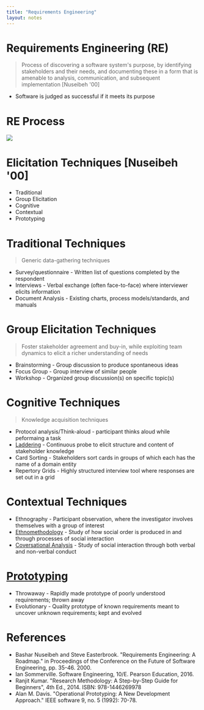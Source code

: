 ```yaml
---
title: "Requirements Engineering"
layout: notes
---
```


[re-process]: /images/requirements/requirements-engineering-process.png
[Laddering]: https://en.wikipedia.org/wiki/Ladder_interview
[Ethnomethodology]: https://en.wikipedia.org/wiki/Ethnomethodology
[Coversational Analysis]: https://en.wikipedia.org/wiki/Conversation_analysis
[Prototyping]: https://en.wikipedia.org/wiki/Software_prototyping

# Requirements Engineering (RE)
> Process of discovering a software system's purpose, by identifying stakeholders and their needs, and documenting these in a form that is amenable to analysis, communication, and subsequent implementation [Nuseibeh '00]
* Software is judged as successful if it meets its purpose

# RE Process
![][re-process]

# Elicitation Techniques \[Nuseibeh '00]
* Traditional
* Group Elicitation
* Cognitive
* Contextual
* Prototyping

# Traditional Techniques
> Generic data-gathering techniques

* Survey/questionnaire - Written list of questions completed by the respondent
* Interviews - Verbal exchange (often face-to-face) where interviewer elicits information
* Document Analysis - Existing charts, process models/standards, and manuals

# Group Elicitation Techniques
> Foster stakeholder agreement and buy-in, while exploiting team dynamics to elicit a richer understanding of needs

* Brainstorming  - Group discussion to produce spontaneous ideas
* Focus Group - Group interview of similar people
* Workshop - Organized group discussion(s) on specific topic(s)

# Cognitive Techniques
> Knowledge acquisition techniques

* Protocol analysis/Think-aloud - participant thinks aloud while peformaing a task
* [Laddering] - Continuous probe to elicit structure and content of stakeholder knowledge
* Card Sorting - Stakeholders sort cards in groups of which each has the name of a domain entity
* Repertory Grids -  Highly structured interview tool where responses are set out in a grid

# Contextual Techniques
* Ethnography - Participant observation, where the investigator involves themselves with a group of interest
* [Ethnomethodology] - Study of how social order is produced in and through processes of social interaction
* [Coversational Analysis] - Study of social interaction through both verbal and non-verbal conduct

# [Prototyping]
* Throwaway - Rapidly made prototype of poorly understood requirements; thrown away
* Evolutionary - Quality prototype of known requirements meant to uncover unknown requirements; kept and evolved

# References
* Bashar Nuseibeh and Steve Easterbrook. "Requirements Engineering: A Roadmap." in Proceedings of the Conference on the Future of Software Engineering, pp. 35-46. 2000.
* Ian Sommerville. Software Engineering, 10/E. Pearson Education, 2016.
* Ranjit Kumar. "Research Methodology: A Step-by-Step Guide for Beginners", 4th Ed., 2014. ISBN: 978-1446269978
* Alan M. Davis.  "Operational Prototyping: A New Development Approach." IEEE software 9, no. 5 (1992): 70-78.